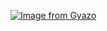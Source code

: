 [![Image from Gyazo](https://i.gyazo.com/fccb9cabf59e00f568de6e059308b2e6.gif)](https://gyazo.com/fccb9cabf59e00f568de6e059308b2e6)

